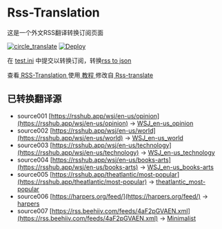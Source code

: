 # Rss-Translation

这是一个外文RSS翻译转换订阅页面 

[![circle_translate](https://github.com/hao1707/Rss-Translation/actions/workflows/circle_translate.yml/badge.svg)](https://github.com/hao1707/Rss-Translation/actions/workflows/circle_translate.yml)
[![Deploy](https://github.com/hao1707/Rss-Translation/actions/workflows/jekyll-gh-pages.yml/badge.svg)](https://github.com/hao1707/Rss-Translation/actions/workflows/jekyll-gh-pages.yml)

在 [test.ini](https://github.com/hao1707/Rss-Translation/blob/main/test.ini) 中提交以转换订阅，转换[rss to json](https://rss2json.com/)

查看[ RSS-Translation ](https://hao1707.github.io/RSS-Translation)使用[ 教程 ](https://www.hao1707.net/tutorial/644)修改自[ Rss-translate ](https://github.com/rcy1314/Rss-Translation/)

## 已转换翻译源

 - source001 [https://rsshub.app/wsj/en-us/opinion](https://rsshub.app/wsj/en-us/opinion) -> [WSJ_en-us_opinion](rss/WSJ_en-us_opinion)
 - source002 [https://rsshub.app/wsj/en-us/world](https://rsshub.app/wsj/en-us/world) -> [WSJ_en-us_world](rss/WSJ_en-us_world)
 - source003 [https://rsshub.app/wsj/en-us/technology](https://rsshub.app/wsj/en-us/technology) -> [WSJ_en-us_technology](rss/WSJ_en-us_technology)
 - source004 [https://rsshub.app/wsj/en-us/books-arts](https://rsshub.app/wsj/en-us/books-arts) -> [WSJ_en-us_books-arts](rss/WSJ_en-us_books-arts)
 - source005 [https://rsshub.app/theatlantic/most-popular](https://rsshub.app/theatlantic/most-popular) -> [theatlantic_most-popular](rss/theatlantic_most-popular)
 - source006 [https://harpers.org/feed/](https://harpers.org/feed/) -> [harpers](rss/harpers)
 - source007 [https://rss.beehiiv.com/feeds/4aF2pGVAEN.xml](https://rss.beehiiv.com/feeds/4aF2pGVAEN.xml) -> [Minimalist](rss/Minimalist)
